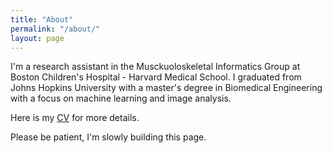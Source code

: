 ```yaml
---
title: "About"
permalink: "/about/"
layout: page
---
```


I'm a research assistant in the Musckuoloskeletal Informatics Group at Boston Children's Hospital - Harvard Medical School. I graduated from Johns Hopkins University with a master's degree in Biomedical Engineering with a focus on machine learning and image analysis. 

Here is my [CV](/fnu_mallika_resume.pdf) for more details.

Please be patient, I'm slowly building this page. 


